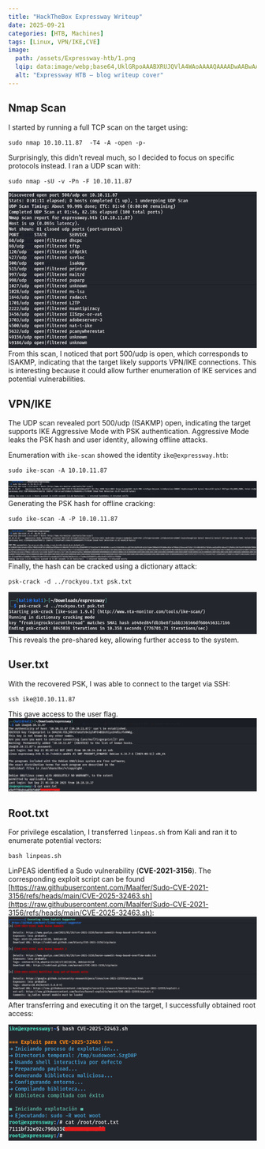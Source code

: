 ```yaml
---
title: "HackTheBox Expressway Writeup"
date: 2025-09-21
categories: [HTB, Machines]
tags: [Linux, VPN/IKE,CVE]
image:
  path: /assets/Expressway-htb/1.png
  lqip: data:image/webp;base64,UklGRpoAAABXRUJQVlA4WAoAAAAQAAAADwAABwAAQUxQSDIAAAARL0AmbZurmr57yyIiqE8oiG0bejIYEQTgqiDA9vqnsUSI6H+oAERp2HZ65qP/VIAWAFZQOCBCAAAA8AEAnQEqEAAIAAVAfCWkAALp8sF8rgRgAP7o9FDvMCkMde9PK7euH5M1m6VWoDXf2FkP3BqV0ZYbO6NA/VFIAAAA
  alt: "Expressway HTB — blog writeup cover"
---
```




## Nmap Scan

I started by running a full TCP scan on the target using:
```shell
sudo nmap 10.10.11.87  -T4 -A -open -p-
```
Surprisingly, this didn’t reveal much, so I decided to focus on specific protocols instead. I ran a UDP scan with:
```shell
sudo nmap -sU -v -Pn -F 10.10.11.87
```
![nmap](/assets/Expressway-htb/nmap-scan-expressway.png)
From this scan, I noticed that port 500/udp is open, which corresponds to ISAKMP, indicating that the target likely supports VPN/IKE connections. This is interesting because it could allow further enumeration of IKE services and potential vulnerabilities.

## VPN/IKE

The UDP scan revealed port 500/udp (ISAKMP) open, indicating the target supports IKE Aggressive Mode with PSK authentication. Aggressive Mode leaks the PSK hash and user identity, allowing offline attacks.

Enumeration with ```ike-scan``` showed the identity ```ike@expressway.htb```:
```shell
sudo ike-scan -A 10.10.11.87
```
![enum](/assets/Expressway-htb/VPN-IKE.png)
Generating the PSK hash for offline cracking:
```shell
sudo ike-scan -A -P 10.10.11.87
```
![leaked](/assets/Expressway-htb/VPN-IKE-2.png)
Finally, the hash can be cracked using a dictionary attack:
```shell
psk-crack -d ../rockyou.txt psk.txt
```
![cracked](/assets/Expressway-htb/cracked.png)
This reveals the pre-shared key, allowing further access to the system.

## User.txt

With the recovered PSK, I was able to connect to the target via SSH:
```shell
ssh ike@10.10.11.87
```
This gave access to the user flag.
![user](/assets/Expressway-htb/user.png)


## Root.txt

For privilege escalation, I transferred `linpeas.sh` from Kali and ran it to enumerate potential vectors:
```shell
bash linpeas.sh
```
LinPEAS identified a Sudo vulnerability (**CVE-2021-3156**). The corresponding exploit script can be found [https://raw.githubusercontent.com/Maalfer/Sudo-CVE-2021-3156/refs/heads/main/CVE-2025-32463.sh](https://raw.githubusercontent.com/Maalfer/Sudo-CVE-2021-3156/refs/heads/main/CVE-2025-32463.sh):
![cve](/assets/Expressway-htb/cve.png)
After transferring and executing it on the target, I successfully obtained root access:

![root](/assets/Expressway-htb/root.png)
